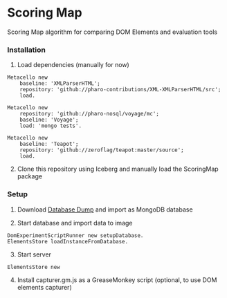 # Scoring Map
Scoring Map algorithm for comparing DOM Elements and evaluation tools

### Installation
1. Load dependencies (manually for now)

```Smalltalk
Metacello new
	baseline: 'XMLParserHTML';
	repository: 'github://pharo-contributions/XML-XMLParserHTML/src';
	load.
  
Metacello new 
	repository: 'github://pharo-nosql/voyage/mc';
	baseline: 'Voyage';
	load: 'mongo tests'.

Metacello new
	baseline: 'Teapot';
	repository: 'github://zeroflag/teapot:master/source';
	load.
```
2. Clone this repository using Iceberg and manually load the ScoringMap package

### Setup

1. Download [Database Dump](https://selfrefactoring.s3.amazonaws.com/scoring_map/dom_experiment.zip) and import as MongoDB database

2. Start database and import data to image
```Smalltalk
DomExperimentScriptRunner new setupDatabase.
ElementsStore loadInstanceFromDatabase.
```

3. Start server
```Smalltalk
ElementsStore new
```

4. Install capturer.gm.js as a GreaseMonkey script (optional, to use DOM elements capturer)
